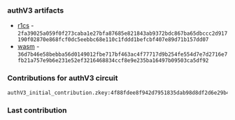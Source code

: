 ### authV3 artifacts

- [r1cs](./contributions/authV3/authV3.r1cs) - `2fa39025a059f0f273caba1e27bfa87685e821843ab9372bdc867ba65dbccc2d917190f02870e868fcf0dc5eebbc68e110c1fddd1befcbf407e89d71b157dd07`
- [wasm](./contributions/authV3/authV3.wasm) - `36d7b46e58bebba56d0149012fbe717bf463ac4f77717d9b254fe554d7e7d2716e7fb21a757e9b6e231e52ef3216468834ccf8e9e235ba16497b09503ca5df92`

### Contributions for authV3 circuit

```
authV3_initial_contribution.zkey:4f88fdee8f942d7951835dab98d8df2d6e29b4aa8c5e19d0bec1505e342367daebbd4ceb05edd7f52712b51c922d0fbc31f23265ef93828e24934fe6708879a6
```

### Last contribution
```

```
